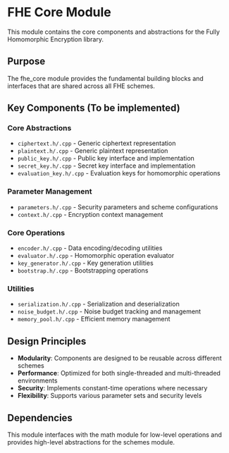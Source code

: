 # FHE Core Module

This module contains the core components and abstractions for the Fully Homomorphic Encryption library.

## Purpose

The fhe_core module provides the fundamental building blocks and interfaces that are shared across all FHE schemes.

## Key Components (To be implemented)

### Core Abstractions
- `ciphertext.h/.cpp` - Generic ciphertext representation
- `plaintext.h/.cpp` - Generic plaintext representation
- `public_key.h/.cpp` - Public key interface and implementation
- `secret_key.h/.cpp` - Secret key interface and implementation
- `evaluation_key.h/.cpp` - Evaluation keys for homomorphic operations

### Parameter Management
- `parameters.h/.cpp` - Security parameters and scheme configurations
- `context.h/.cpp` - Encryption context management

### Core Operations
- `encoder.h/.cpp` - Data encoding/decoding utilities
- `evaluator.h/.cpp` - Homomorphic operation evaluator
- `key_generator.h/.cpp` - Key generation utilities
- `bootstrap.h/.cpp` - Bootstrapping operations

### Utilities
- `serialization.h/.cpp` - Serialization and deserialization
- `noise_budget.h/.cpp` - Noise budget tracking and management
- `memory_pool.h/.cpp` - Efficient memory management

## Design Principles

- **Modularity**: Components are designed to be reusable across different schemes
- **Performance**: Optimized for both single-threaded and multi-threaded environments
- **Security**: Implements constant-time operations where necessary
- **Flexibility**: Supports various parameter sets and security levels

## Dependencies

This module interfaces with the math module for low-level operations and provides high-level abstractions for the schemes module.